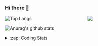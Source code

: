 ### Hi there 👋

<!--
**tao8687/tao8687** is a ✨ _special_ ✨ repository because its `README.md` (this file) appears on your GitHub profile.

Here are some ideas to get you started:

- 🔭 I’m currently working on ...
- 🌱 I’m currently learning ...
- 👯 I’m looking to collaborate on ...
- 🤔 I’m looking for help with ...
- 💬 Ask me about ...
- 📫 How to reach me: ...
- 😄 Pronouns: ...
- ⚡ Fun fact: ...
-->

<img align='right' src="https://media.giphy.com/media/M9gbBd9nbDrOTu1Mqx/giphy.gif" width="240">

  
![Top Langs](https://github-readme-stats.vercel.app/api/top-langs/?username=tao8687&layout=compact&title_color=23238E&text_color=A67D3D)

![Anurag's github stats](https://github-readme-stats.vercel.app/api?username=tao8687&show_icons=true&&text_color=A67D3D&title_color=23238E&show_icons=false&count_private=true&hide=stars)

<details>
  <summary>:zap: Coding Stats</summary>
  <br>
    
<!--START_SECTION:waka-->
![Code Time](http://img.shields.io/badge/Code%20Time-1%2C517%20hrs%2013%20mins-blue)

![Profile Views](http://img.shields.io/badge/Profile%20Views-0-blue)

**🐱 My GitHub Data** 

> 📦 1.5 MB Used in GitHub's Storage 
 > 
> 🏆 121 Contributions in the Year 2024
 > 
> 🚫 Not Opted to Hire
 > 
> 📜 50 Public Repositories 
 > 
> 🔑 25 Private Repositories 
 > 
**I'm an Early 🐤** 

```text
🌞 Morning                1359 commits        ██████████████████████░░░   86.73 % 
🌆 Daytime                87 commits          █░░░░░░░░░░░░░░░░░░░░░░░░   05.55 % 
🌃 Evening                117 commits         ██░░░░░░░░░░░░░░░░░░░░░░░   07.47 % 
🌙 Night                  4 commits           ░░░░░░░░░░░░░░░░░░░░░░░░░   00.26 % 
```
📅 **I'm Most Productive on Wednesday** 

```text
Monday                   226 commits         ████░░░░░░░░░░░░░░░░░░░░░   14.42 % 
Tuesday                  213 commits         ███░░░░░░░░░░░░░░░░░░░░░░   13.59 % 
Wednesday                279 commits         ████░░░░░░░░░░░░░░░░░░░░░   17.80 % 
Thursday                 204 commits         ███░░░░░░░░░░░░░░░░░░░░░░   13.02 % 
Friday                   222 commits         ████░░░░░░░░░░░░░░░░░░░░░   14.17 % 
Saturday                 216 commits         ███░░░░░░░░░░░░░░░░░░░░░░   13.78 % 
Sunday                   207 commits         ███░░░░░░░░░░░░░░░░░░░░░░   13.21 % 
```


📊 **This Week I Spent My Time On** 

```text
🕑︎ Time Zone: Asia/Shanghai

💬 Programming Languages: 
Other                    10 hrs 44 mins      ██████████████░░░░░░░░░░░   55.25 % 
C++                      4 hrs 25 mins       ██████░░░░░░░░░░░░░░░░░░░   22.78 % 
C                        54 mins             █░░░░░░░░░░░░░░░░░░░░░░░░   04.63 % 
YAML                     48 mins             █░░░░░░░░░░░░░░░░░░░░░░░░   04.15 % 
Lua                      36 mins             █░░░░░░░░░░░░░░░░░░░░░░░░   03.16 % 

🔥 Editors: 
VS Code                  19 hrs 27 mins      █████████████████████████   100.00 % 

🐱‍💻 Projects: 
gazebo_models            3 hrs 1 min         ████░░░░░░░░░░░░░░░░░░░░░   15.58 % 
diffbot                  2 hrs 50 mins       ████░░░░░░░░░░░░░░░░░░░░░   14.57 % 
ROS-TurtleBot-PID        2 hrs 17 mins       ███░░░░░░░░░░░░░░░░░░░░░░   11.78 % 
Demo01_WS                1 hr 42 mins        ██░░░░░░░░░░░░░░░░░░░░░░░   08.75 % 
ros_motion_planning      1 hr 33 mins        ██░░░░░░░░░░░░░░░░░░░░░░░   08.05 % 

💻 Operating System: 
Linux                    19 hrs 27 mins      █████████████████████████   100.00 % 
```

**I Mostly Code in Python** 

```text
Python                   9 repos             ████████░░░░░░░░░░░░░░░░░   30.00 % 
C++                      8 repos             ███████░░░░░░░░░░░░░░░░░░   26.67 % 
JavaScript               2 repos             ██░░░░░░░░░░░░░░░░░░░░░░░   06.67 % 
Batchfile                1 repo              █░░░░░░░░░░░░░░░░░░░░░░░░   03.33 % 
HTML                     1 repo              █░░░░░░░░░░░░░░░░░░░░░░░░   03.33 % 
```



**Timeline**

![Lines of Code chart](https://raw.githubusercontent.com/tao8687/tao8687/master/assets/bar_graph.png)


 Last Updated on 30/04/2024 01:12:30 UTC
<!--END_SECTION:waka-->
</details>
